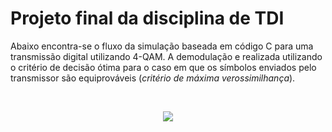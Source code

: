 # Projeto final da disciplina de TDI

Abaixo encontra-se o fluxo da simulação baseada em código C para uma transmissão digital utilizando 4-QAM. A demodulação e realizada utilizando o critério de decisão ótima para o caso em que os símbolos enviados pelo transmissor são equiprováveis (*critério de máxima verossimilhança*).

<br>

<p align="center">
<img src=https://i.postimg.cc/g0TfM56t/Screenshot-from-2024-05-12-15-43-53.png>
</p>
